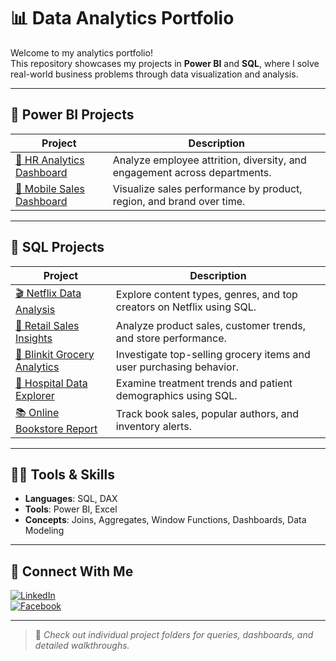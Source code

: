 # 📊 Data Analytics Portfolio

Welcome to my analytics portfolio!  
This repository showcases my projects in **Power BI** and **SQL**, where I solve real-world business problems through data visualization and analysis.

---

## 🚀 Power BI Projects

| Project | Description |
|--------|-------------|
| [👥 HR Analytics Dashboard](./Power%20BI/HR_analytics_Dashboard.md) | Analyze employee attrition, diversity, and engagement across departments. |
| [📱 Mobile Sales Dashboard](./Power%20BI/Mobiles_Sales_Data_Dashboard.md) | Visualize sales performance by product, region, and brand over time. |

---

## 💾 SQL Projects

| Project | Description |
|--------|-------------|
| [🎬 Netflix Data Analysis](./SQL/Netflix_Project.md) | Explore content types, genres, and top creators on Netflix using SQL. |
| [🛒 Retail Sales Insights](./SQL/Retail_Sales_Project.md) | Analyze product sales, customer trends, and store performance. |
| [🥦 Blinkit Grocery Analytics](./SQL/Blinkit_Grocery_Project.md) | Investigate top-selling grocery items and user purchasing behavior. |
| [🏥 Hospital Data Explorer](./SQL/Hospital_Data_Project.md) | Examine treatment trends and patient demographics using SQL. |
| [📚 Online Bookstore Report](./SQL/Online_BookStore_Project.md) | Track book sales, popular authors, and inventory alerts. |

---

## 👨‍💻 Tools & Skills

- **Languages**: SQL, DAX
- **Tools**: Power BI, Excel
- **Concepts**: Joins, Aggregates, Window Functions, Dashboards, Data Modeling

---

## 🔗 Connect With Me

[![LinkedIn](https://img.shields.io/badge/LinkedIn-blue?logo=linkedin)](https://www.linkedin.com/in/nabin-mandal-b83723310/)  
[![Facebook](https://img.shields.io/badge/Facebook-1877F2?logo=facebook&logoColor=white)](https://www.facebook.com/nabin.mandal.14)

---

> 📌 *Check out individual project folders for queries, dashboards, and detailed walkthroughs.*
